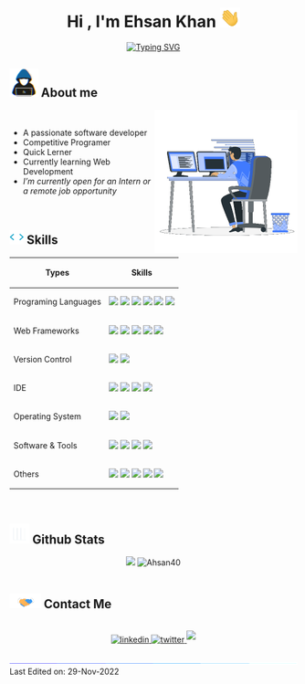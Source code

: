 <h1 align="center"><b>Hi , I'm Ehsan Khan </b><img src="img/wave.gif" width="35"></h1>

<p align="center">
  <a href="https://git.io/typing-svg" target="_blank"><img src="https://readme-typing-svg.demolab.com?font=Fira+Code&pause=1000&width=435&lines=Assalamu+Alaikum+Warahmatullah...%E2%9D%A4" alt="Typing SVG" /></a>
</p>

## <picture><img src = "img/about_me.gif" width = 50px></picture>  **About me**

<picture> <img align="right" src="img/Right_Side.gif" width = 250px></picture>
<br>

- A passionate software developer
- Competitive Programer 
- Quick Lerner <!--[link](https://ehsan.pages.dev)-->
- Currently learning Web Development
- _I’m currently open for an Intern or a remote job opportunity_ <!--, this is [my resume](https://read.cv)-->

<br>

## <img src="img/code.gif" width ="25"><b> Skills</b>

<div align="center">

| <p>Types</p>                | Skills                                                                                                                                                                                                                                                                                                                                                                                                                                                                                                                                                                                                                               |
| --------------------------- | ------------------------------------------------------------------------------------------------------------------------------------------------------------------------------------------------------------------------------------------------------------------------------------------------------------------------------------------------------------------------------------------------------------------------------------------------------------------------------------------------------------------------------------------------------------------------------------------------------------------------------------ |
| <p>Programing Languages</p> | <img src="https://img.shields.io/badge/-C%20-%232370ED.svg?style=flat&logo=c&logoColor=white" /> <img src="https://img.shields.io/badge/C++%20-%2300599C.svg?style=flat&logo=c%2B%2B&logoColor=white" /> <img src="https://img.shields.io/badge/Python%20-%2314354C.svg?style=flat&logo=python&logoColor=white" /> <img src="https://img.shields.io/badge/Java%20-F22F46.svg?style=flat&logo=java&logoColor=white" /> <img src="https://img.shields.io/badge/JavaScript%20-%23F7DF1E.svg?style=flat&logo=javascript&logoColor=black" /> <img src="https://img.shields.io/badge/PHP%20-777BB4?style=flat&logo=PHP&logoColor=black" /> |
| <p>Web Frameworks</p>       | <img src="https://img.shields.io/badge/HTML5%20-%23E34F26.svg?style=flat&logo=html5&logoColor=white" /> <img src="https://img.shields.io/badge/CSS%20-%231572B6.svg?style=flat&logo=css3&logoColor=white" /> <img src="https://img.shields.io/badge/TailWind%20CSS%20-%2306B6D6.svg?style=flat&logo=tailwindcss&logoColor=white" /> <img src="https://img.shields.io/badge/Svelte%20-%23FF3E00.svg?style=flat&logo=svelte&logoColor=white" /> <img src="https://img.shields.io/badge/Django%20-%23092E20.svg?style=flat&logo=django&logoColor=white" />                                                                              |
| <p>Version Control</p>      | <img src="https://img.shields.io/badge/Git-%23F05033.svg?style=flat&logo=git&logoColor=white" /> <img src="https://img.shields.io/badge/Github-%23121011.svg?style=flat&logo=github&logoColor=white" />                                                                                                                                                                                                                                                                                                                                                                                                                              |
| <p>IDE</p>                  | <img src="https://img.shields.io/badge/VSCode-0078d7.svg?style=flat&logo=visual-studio-code&logoColor=white" /> <img src="https://img.shields.io/badge/IntelliJ%20IDEA-1B6AC6?style=flat&logo=intellijidea&logoColor=black" /> <img src="https://img.shields.io/badge/PyCharm-FFFC00?style=flat&logo=pycharm&logoColor=black" /> <img src="https://img.shields.io/badge/PhpStorm-A100FF?style=flat&logo=PhpStorm&logoColor=black" />                                                                                                                                                                                                 |
| <p>Operating System</p>     | <img src="https://img.shields.io/badge/Linux-FCC624?style=flat&logo=linux&logoColor=black" /> <img src="https://img.shields.io/badge/Windows-0078D4?style=flat&logo=windows11&logoColor=black" />                                                                                                                                                                                                                                                                                                                                                                                                                                    |
| <p>Software & Tools</p>     | <img src="https://img.shields.io/badge/Microsoft%20Office-D83B01?style=flat&logo=microsoftoffice&logoColor=black" /> <img src="https://img.shields.io/badge/LibreOffice-18A303?style=flat&logo=libreoffice&logoColor=blac)" /> <img src="https://img.shields.io/badge/Photoshop-31A8FF?style=flat&logo=AdobePhotoshop&logoColor=black" />  <img src="https://img.shields.io/badge/GIMP-5C5543?style=flat&logo=gimp&logoColor=black" />                                                                                                                                                                                               |
| <p>Others</p>               | <img src="https://img.shields.io/badge/Google%20Search-%234285F4.svg?style=flat&logo=google&logoColor=white" /> <img src="https://img.shields.io/badge/Terminal-%23241F31.svg?style=flat&logo=gnometerminal&logoColor=white" /> <img src="https://img.shields.io/badge/Markdown-%23000000.svg?style=flat&logo=markdown&logoColor=white" /> <img src="https://img.shields.io/badge/Bash%20Scripting-%234EAA25.svg?style=flat&logo=gnubash&logoColor=white" /> <img src="https://img.shields.io/badge/Batch%20Scripting-%234D4D4D.svg?style=flat&logo=windowsterminal&logoColor=white" />                                              |

</div>
<br>

## <img src="img/Stats.gif" width="35"><b> Github Stats </b>

<div align="center">
  <img src="https://github-readme-stats.vercel.app/api?username=ahsan40&include_all_commits=true&count_private=true&show_icons=true&theme=gruvbox" width="450"/>
  <img src="https://github-readme-stats.vercel.app/api/top-langs?username=ahsan40&line_height=20&langs_count=8&show_icons=true&layout=compact&theme=gruvbox" width="375"  alt="Ahsan40"/>
</div>
<br>


## <img src="img/handshake.gif" width ="55"> <b> Contact Me</b>
<br>
<div align='center'>
<a href="https://linkedin.com/in/ehsan18t" target="_blank">
<img src="https://img.shields.io/badge/linkedin:  ehsan18t-%2300acee.svg?color=405DE6&style=for-the-badge&logo=linkedin&logoColor=white" alt=linkedin style="margin-bottom: 5px;"/>
</a>
<a href="https://twitter.com/ehsan18t" target="_blank">
<img src="https://img.shields.io/badge/twitter:  ehsan18t-%2300acee.svg?color=1DA1F2&style=for-the-badge&logo=twitter&logoColor=white" alt=twitter style="margin-bottom: 5px;"/>
</a>
<a href="mailto:ehsan18t@gmail.com" target="_blank">
<img src="https://img.shields.io/badge/gmail:  ehsan18t-%23EA4335.svg?style=for-the-badge&logo=gmail&logoColor=white" t=mail style="margin-bottom: 5px;" />
</a>
</div>
<br>

<img src="img/line.gif">
Last Edited on: 29-Nov-2022